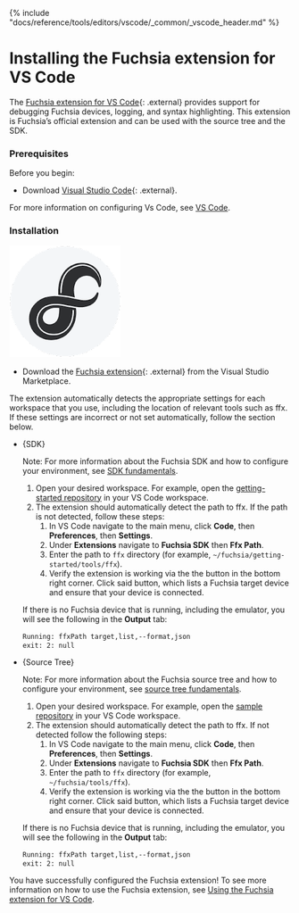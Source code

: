 {% include "docs/reference/tools/editors/vscode/_common/_vscode_header.md" %}

# Installing the Fuchsia extension for VS Code

The [Fuchsia extension for VS Code][extension-link]{: .external} provides support for debugging
Fuchsia devices, logging, and syntax highlighting. This extension is Fuchsia’s official extension
and can be used with the source tree and the SDK.

### Prerequisites

Before you begin:

* Download [Visual Studio Code][vscode]{: .external}.

For more information on configuring Vs Code, see
[VS Code][vscode-fuchsia].

### Installation

<img class="vscode-image-logo"
     alt="This figure shows the image of the fuchsia extension logo"
     src="images/extensions/extension-logo.png">

* Download the [Fuchsia extension][extension-link]{: .external} from the Visual
  Studio Marketplace.

The extension automatically detects the appropriate settings for each workspace that you use,
including the location of relevant tools such as ffx.  If these settings are incorrect or not set
automatically, follow the section below.

* {SDK}

    Note: For more information about the Fuchsia SDK and how to configure your environment,
    see [SDK fundamentals][sdk-fundamentals].

    1. Open your desired workspace. For example, open the
       [getting-started repository][sdk-fundamentals] in your VS Code workspace.
    1. The extension should automatically detect the path to ffx. If the path
       is not detected, follow these steps:
        1. In VS Code navigate to the main menu, click **Code**, then **Preferences**, then **Settings**.
        1. Under **Extensions** navigate to **Fuchsia SDK** then **Ffx Path**.
        1. Enter the path to `ffx` directory (for example, `~/fuchsia/getting-started/tools/ffx`).
        1. Verify the extension is working via the the button in the bottom right corner. Click said button, which lists a Fuchsia target device and ensure that your device is connected.
 
    If there is no Fuchsia device that is running, including the emulator, you
    will see the following in the **Output** tab:

    ```none {:.devsite-disable-click-to-copy}
    Running: ffxPath target,list,--format,json
    exit: 2: null
    ```

* {Source Tree}

    Note: For more information about the Fuchsia source tree and how to configure your environment, 
    see [source tree fundamentals][sourcetree-fundamentals].

    1. Open your desired workspace. For example, open the [sample repository][sourcetree-fundamentals]
    in your VS Code workspace.
    1. The extension should automatically detect the path to ffx. If not detected follow the following steps:
        1. In VS Code navigate to the main menu, click **Code**, then **Preferences**, then **Settings**.
        1. Under **Extensions** navigate to **Fuchsia SDK** then **Ffx Path**.
        1. Enter the path to `ffx` directory (for example, ` ~/fuchsia/tools/ffx`).
        1. Verify the extension is working via the the button in the bottom right corner. Click said button, which lists a Fuchsia target device and ensure that your device is connected.

    If there is no Fuchsia device that is running, including the emulator, you will see the following in the **Output** tab:

    ```none {:.devsite-disable-click-to-copy}
    Running: ffxPath target,list,--format,json
    exit: 2: null
    ```

You have successfully configured the Fuchsia extension! To see more
information on how to use the Fuchsia extension, see
[Using the Fuchsia extension for VS Code][using-fuchsia-ext].

<!-- Reference links -->
[sdk-fundamentals]: /docs/get-started/sdk/learn
[sourcetree-fundamentals]: /docs/get-started/learn
[vscode-fuchsia]: /docs/reference/tools/editors/README.md#vs-code
[vscode]: https://code.visualstudio.com/
[extension-link]: https://marketplace.visualstudio.com/items?itemName=fuchsia-authors.vscode-fuchsia
[using-fuchsia-ext]: /docs/reference/tools/editors/vscode/fuchsia-ext-using.md
